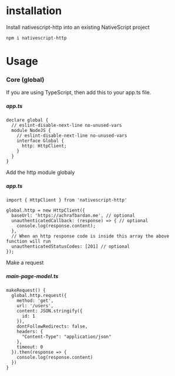 # installation 
Install nativescript-http into an existing NativeScript project
```
npm i nativescript-http
```

# Usage
### Core (global)
If you are using TypeScript, then add this to your app.ts file.
##### app.ts
```
declare global {
  // eslint-disable-next-line no-unused-vars
  module NodeJS {
    // eslint-disable-next-line no-unused-vars
    interface Global {
      http: HttpClient;
    }
  }
}
```

Add the http module globaly
##### app.ts
```
import { HttpClient } from 'nativescript-http'

global.http = new HttpClient({
  baseUrl: 'https://achrafbardan.me', // optional
  unauthenticatedCallback: (response) => { // optional
    console.log(response.content);
  },
  // When an http response code is inside this array the above function will run
  unauthenticatedStatusCodes: [201] // optional
});
```

Make a request
##### main-page-model.ts
```
makeRequest() {
  global.http.request({
    method: 'get',
    url: '/users',
    content: JSON.stringify({
      id: 1
    }),
    dontFollowRedirects: false,
    headers: {
      "Content-Type": "application/json"
    },
    timeout: 0
  }).then(response => {
    console.log(response.content)
  })
}
```